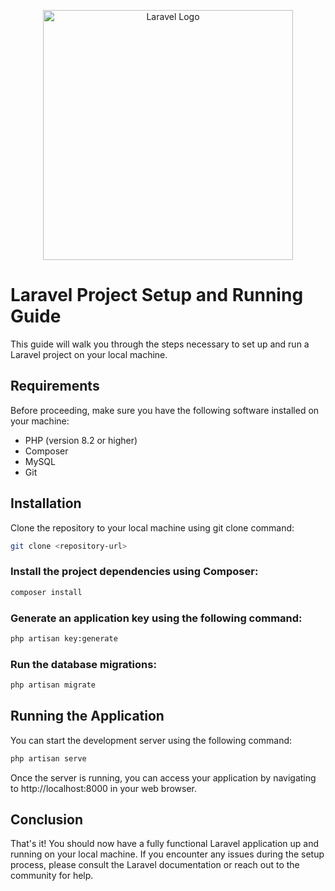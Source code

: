 <p align="center"><a href="https://laravel.com" target="_blank"><img src="https://raw.githubusercontent.com/laravel/art/master/logo-lockup/5%20SVG/2%20CMYK/1%20Full%20Color/laravel-logolockup-cmyk-red.svg" width="400" alt="Laravel Logo"></a></p>

# Laravel Project Setup and Running Guide
This guide will walk you through the steps necessary to set up and run a Laravel project on your local machine.

## Requirements
Before proceeding, make sure you have the following software installed on your machine:

- PHP (version 8.2 or higher)
- Composer
- MySQL
- Git

## Installation
Clone the repository to your local machine using git clone command:

```sh
git clone <repository-url>
```
### Install the project dependencies using Composer:
```sh
composer install
```

### Generate an application key using the following command:
```sh
php artisan key:generate
```

### Run the database migrations:
```sh  
php artisan migrate
```
  
## Running the Application
You can start the development server using the following command:
```sh
php artisan serve
```
Once the server is running, you can access your application by navigating to http://localhost:8000 in your web browser.

## Conclusion
That's it! You should now have a fully functional Laravel application up and running on your local machine. If you encounter any issues during the setup process, please consult the Laravel documentation or reach out to the community for help.
